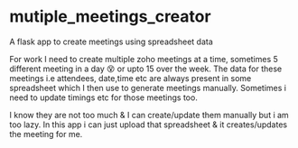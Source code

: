 # mutiple_meetings_creator

A flask app to create meetings using spreadsheet data

For work I need to create multiple zoho meetings at a time, sometimes 5 different
meeting in a day 😵 or upto 15 over the week. The data for these meetings i.e 
attendees, date,time etc are always present in some spreadsheet which I then use 
to generate meetings manually. Sometimes i need to update timings etc for those 
meetings too.

I know they are not too much & I can create/update them manually but i am too lazy.
In this app i can just upload that spreadsheet & it creates/updates the meeting 
for me.

